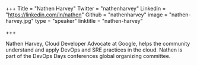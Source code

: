 +++
Title = "Nathen Harvey"
Twitter = "nathenharvey"
Linkedin = "https://linkedin.com/in/nathen"
Github = "nathenharvey"
image = "nathen-harvey.jpg"
type = "speaker"
linktitle = "nathen-harvey"

+++

Nathen Harvey, Cloud Developer Advocate at Google, helps the community understand and apply DevOps and SRE practices in the cloud. Nathen is part of the DevOps Days conferences global organizing committee.

